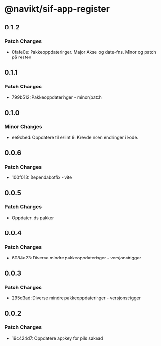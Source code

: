 # @navikt/sif-app-register

## 0.1.2

### Patch Changes

-   0fafe0e: Pakkeoppdateringer. Major Aksel og date-fns. Minor og patch på resten

## 0.1.1

### Patch Changes

-   799b512: Pakkeoppdateringer - minor/patch

## 0.1.0

### Minor Changes

-   ee9cbed: Oppdatere til eslint 9. Krevde noen endringer i kode.

## 0.0.6

### Patch Changes

-   100f013: Dependabotfix - vite

## 0.0.5

### Patch Changes

-   Oppdatert ds pakker

## 0.0.4

### Patch Changes

-   6084e23: Diverse mindre pakkeoppdateringer - versjonstrigger

## 0.0.3

### Patch Changes

-   295d3ad: Diverse mindre pakkeoppdateringer - versjonstrigger

## 0.0.2

### Patch Changes

-   19c424d7: Oppdatere appkey for pils søknad
